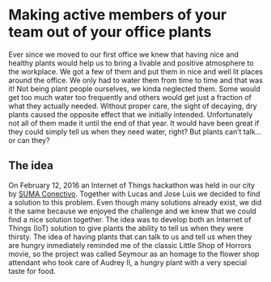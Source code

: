 # Making active members of your team out of your office plants

Ever since we moved to our first office we knew that having nice and healthy plants would help us to bring a livable and positive atmosphere to the workplace. We got a few of them and put them in nice and well lit places around the office. We only had to water them from time to time and that was it!
Not being plant people ourselves, we kinda neglected them. Some would get too much water too frequently and others would get just a fraction of what they actually needed. Without proper care, the sight of decaying, dry plants caused the opposite effect that we initially intended. Unfortunately not all of them made it until the end of that year. It would have been great if they could simply tell us when they need water, right? But plants can’t talk… or can they?

## The idea

On February 12, 2016 an Internet of Things hackathon was held in our city by [SUMA Conectivo](https://web.archive.org/web/20160426044837/http://sumaconectivo.org/index.html). Together with Lucas and Jose Luis we decided to find a solution to this problem. Even though many solutions already exist, we did it the same because we enjoyed the challenge and we knew that we could find a nice solution together. The idea was to develop both an Internet of Things (IoT) solution to give plants the ability to tell us when they were thirsty.
The idea of having plants that can talk to us and tell us when they are hungry inmediately reminded me of the classic Little Shop of Horrors movie, so the project was called Seymour as an homage to the flower shop attendant who took care of Audrey II, a hungry plant with a very special taste for food.
